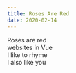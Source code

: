 ```yaml
---
title: Roses Are Red
date: 2020-02-14
---
```


Roses are red  
websites in Vue  
I like to rhyme  
I also like you
